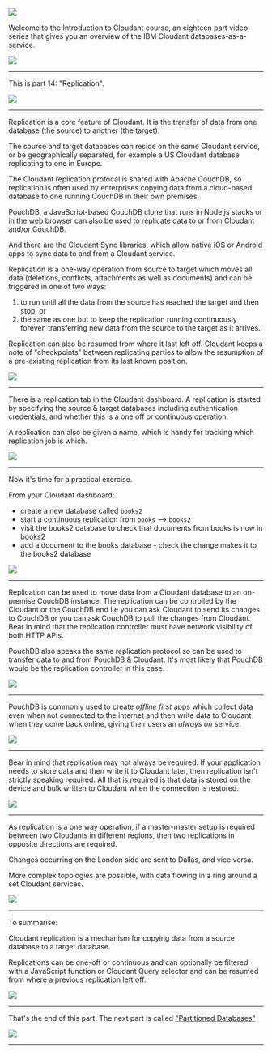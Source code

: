 ![](slides/Slide0.png)

Welcome to the Introduction to Cloudant course, an eighteen part video series that gives you an overview of the IBM Cloudant databases-as-a-service.

![](slides/Slide1.png)

---

This is part 14: "Replication". 

![](slides/Slide101.png)

---

Replication is a core feature of Cloudant. It is the transfer of data from one database (the source) to another (the target).

The source and target databases can reside on the same Cloudant service, or be geographically separated, for example a US Cloudant database replicating to one in Europe.

The Cloudant replication protocal is shared with Apache CouchDB, so replication is often used by enterprises copying data from a cloud-based database to one running CouchDB in their own premises.

PouchDB, a JavaScript-based CouchDB clone that runs in Node.js stacks or in the web browser can also be used to replicate data to or from Cloudant and/or CouchDB.

And there are the Cloudant Sync libraries, which allow native iOS or Android apps to sync data to and from a Cloudant service.

Replication is a one-way operation from source to target which moves all data (deletions, conflicts, attachments as well as documents) and can be triggered in one of two ways:

1. to run until all the data from the source has reached the target and then stop, or
2. the same as one but to keep the replication running continuously forever, transferring new data from the source to the target as it arrives.

Replication can also be resumed from where it last left off. Cloudant keeps a note of "checkpoints" between replicating parties to allow the resumption of a pre-existing replication from its last known position.

![](slides/Slide102.png)

---

There is a replication tab in the Cloudant dashboard. A replication is started by specifying the source & target databases including authentication credentials, and whether this is a one off or continuous operation.

A replication can also be given a name, which is handy for tracking which replication job is which.

![](slides/Slide103.png)

---

Now it's time for a practical exercise.

From your Cloudant dashboard:

- create a new database called `books2`
- start a continuous replication from `books` --> `books2`
- visit the books2 database to check that documents from books is now in books2
- add a document to the books database - check the change makes it to the books2 database

![](slides/Slide104.png)

---

Replication can be used to move data from a Cloudant database to an on-premise CouchDB instance. The replication can be controlled by the Cloudant or the CouchDB end i.e you can ask Cloudant to send its changes to CouchDB or you can ask CouchDB to pull the changes from Cloudant. Bear in mind that the replication controller must have network visibility of both HTTP APIs.

PouchDB also speaks the same replication protocol so can be used to transfer data to and from PouchDB & Cloudant. It's most likely that PouchDB would be the replication controller in this case.

![](slides/Slide105.png)

---

PouchDB is commonly used to create _offline first_ apps which collect data even when not connected to the internet and then write data to Cloudant when they come back online, giving their users an _always on_ service.

![](slides/Slide106.png)

---

Bear in mind that replication may not always be required. If your application needs to store data and then write it to Cloudant later, then replication isn't strictly speaking required. All that is required is that data is stored on the device and bulk written to Cloudant when the connection is restored. 

![](slides/Slide107.png)

---

As replication is a one way operation, if a master-master setup is required between two Cloudants in different regions, then two replications in opposite directions are required.

Changes occurring on the London side are sent to Dallas, and vice versa.

More complex topologies are possible, with data flowing in a ring around a set Cloudant services. 

![](slides/Slide108.png)

---

To summarise:

Cloudant replication is a mechanism for copying data from a source database to a target database. 

Replications can be one-off or continuous and can optionally be filtered with a JavaScript function or Cloudant Query selector and can be resumed from where a previous replication left off.

![](slides/Slide109.png)

---

That's the end of this part. The next part is called ["Partitioned Databases"](./Part&#32;15&#32;-&#32;Partitioned&#32;Databases.md)
 
![](slides/Slide0.png)

---
